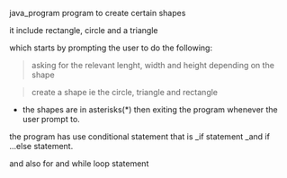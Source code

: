 java_program
program to create certain shapes

it include rectangle, circle and a triangle

which starts by prompting the user to do the following:

>asking for the relevant lenght, width and height depending on the shape

>create a shape ie the circle, triangle and rectangle

- the shapes are in asterisks(*)
then exiting the program whenever the user prompt to.

the program has use conditional statement that is _if statement _and if ...else statement.

and also for and while loop statement
